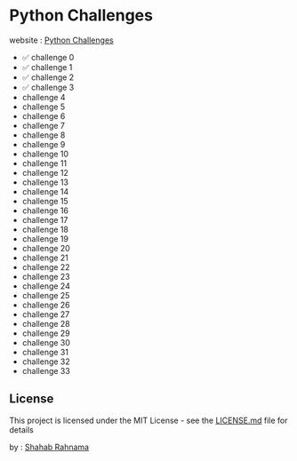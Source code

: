 # Python Challenges
website : [Python Challenges](http://www.pythonchallenge.com/)

* ✅ challenge 0
* ✅ challenge 1
* ✅ challenge 2
* ✅ challenge 3
* challenge 4
* challenge 5
* challenge 6
* challenge 7
* challenge 8
* challenge 9
* challenge 10
* challenge 11
* challenge 12
* challenge 13
* challenge 14
* challenge 15
* challenge 16
* challenge 17
* challenge 18
* challenge 19
* challenge 20
* challenge 21
* challenge 22
* challenge 23
* challenge 24
* challenge 25
* challenge 26
* challenge 27
* challenge 28
* challenge 29
* challenge 30
* challenge 31
* challenge 32
* challenge 33

## License

This project is licensed under the MIT License - see the [LICENSE.md](LICENSE.md) file for details



by : [Shahab Rahnama](http://srahnama.ir/)
